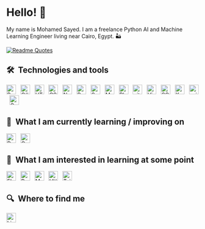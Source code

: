 # Hello! 🌟

My name is Mohamed Sayed. I am a freelance Python AI and Machine Learning Engineer living near Cairo, Egypt. 🏜️

[![Readme Quotes](https://quotes-github-readme.vercel.app/api?quote=Artificial%20intelligence%20is%20the%20new%20electricity.%20&author=Andrew%20Ng&type=horizontal&theme=monokai)](https://github.com/piyushsuthar/github-readme-quotes)

## 🛠  Technologies and tools

<a name="learning-now"></a>

[<img src="https://img.shields.io/badge/Python-282C34?logo=python&logoColor=3776AB" alt="Python logo" title="Python" height="25" />][tech_tools_anchor]
&nbsp;
[<img src="https://img.shields.io/badge/C%23-282C34?logo=c-sharp&logoColor=239120" alt="C# logo" title="C#" height="25" />][tech_tools_anchor]
&nbsp;
[<img src="https://img.shields.io/badge/HTML5-282C34?logo=html5&logoColor=E34F26" alt="HTML5 logo" title="HTML5" height="25" />][tech_tools_anchor]
&nbsp;
[<img src="https://img.shields.io/badge/CSS3-282C34?logo=css3&logoColor=1572B6" alt="CSS3 logo" title="CSS3" height="25" />][tech_tools_anchor]
&nbsp;
[<img src="https://img.shields.io/badge/NumPy-282C34?logo=numpy&logoColor=013243" alt="NumPy logo" title="NumPy" height="25" />][tech_tools_anchor]
&nbsp;
[<img src="https://img.shields.io/badge/Pandas-282C34?logo=pandas&logoColor=150458" alt="Pandas logo" title="Pandas" height="25" />][tech_tools_anchor]
&nbsp;
[<img src="https://img.shields.io/badge/Seaborn-282C34?logo=seaborn&logoColor=00798C" alt="Seaborn logo" title="Seaborn" height="25" />][tech_tools_anchor]
&nbsp;
[<img src="https://img.shields.io/badge/Matplotlib-282C34?logo=matplotlib&logoColor=11557C" alt="Matplotlib logo" title="Matplotlib" height="25" />][tech_tools_anchor]
&nbsp;
[<img src="https://img.shields.io/badge/Plotly-282C34?logo=plotly&logoColor=3F4F75" alt="Plotly logo" title="Plotly" height="25" />][tech_tools_anchor]
&nbsp;
[<img src="https://img.shields.io/badge/git-282C34?logo=git&logoColor=F05032" alt="git logo" title="git" height="25" />][tech_tools_anchor]
&nbsp;
[<img src="https://img.shields.io/badge/VS%20Code-282C34?logo=visual-studio-code&logoColor=007ACC" alt="Visual Studio Code logo" title="Visual Studio Code" height="25" />][tech_tools_anchor]
&nbsp;
[<img src="https://img.shields.io/badge/SQL-282C34?logo=sqlite&logoColor=003B57" alt="SQL logo" title="SQL" height="25" />][tech_tools_anchor]
&nbsp;
[<img src="https://img.shields.io/badge/Keras-282C34?logo=keras&logoColor=D00000" alt="Keras logo" title="Keras" height="25" />][tech_tools_anchor]
&nbsp;
[<img src="https://img.shields.io/badge/scikit--learn-282C34?logo=scikit-learn&logoColor=F7931E" alt="scikit-learn logo" title="scikit-learn" height="25" />][tech_tools_anchor]
&nbsp;
[<img src="https://img.shields.io/badge/OpenCV-282C34?logo=opencv&logoColor=5C3EE8" alt="OpenCV logo" title="OpenCV" height="25" />][tech_tools_anchor]



<a name="learning-next"></a>

## 📖  What I am currently learning / improving on

[<img src="https://img.shields.io/badge/Deep%20Learning-282C34?logo=tensorflow&logoColor=FF6F00" alt="Deep Learning" title="Deep Learning" height="25" />][tech_tools_anchor]
&nbsp;
[<img src="https://img.shields.io/badge/OpenCV-282C34?logo=opencv&logoColor=5C3EE8" alt="OpenCV logo" title="OpenCV" height="25" />][tech_tools_anchor]


## 👾  What I am interested in learning at some point

[<img src="https://img.shields.io/badge/Flutter-282C34?logo=flutter&logoColor=02569B" alt="Flutter logo" title="Flutter" height="25" />][learning_next_anchor]
&nbsp;
[<img src="https://img.shields.io/badge/React-282C34?logo=react&logoColor=61DAFB" alt="React logo" title="React" height="25" />][tech_tools_anchor]
&nbsp;
[<img src="https://img.shields.io/badge/MongoDB-282C34?logo=mongodb&logoColor=47A248" alt="MongoDB logo" title="MongoDB" height="25" />][learning_next_anchor]
&nbsp;
[<img src="https://img.shields.io/badge/UI%2FUX-282C34?logo=figma&logoColor=F24E1E" alt="UI/UX" title="UI/UX" height="25" />][tech_tools_anchor]
&nbsp;
[<img src="https://img.shields.io/badge/Tailwind%20CSS-282C34?logo=tailwind-css&logoColor=38B2AC" alt="Tailwind CSS logo" title="Tailwind CSS" height="25" />][learning_next_anchor]
&nbsp;

## 🔍  Where to find me

[<img src="https://img.shields.io/badge/LinkedIn-282C34?logo=linkedin&logoColor=0077B5" alt="LinkedIn logo" title="LinkedIn" height="25" />](https://www.linkedin.com/in/mohamed-sayed-48b461274)


[tech_tools_anchor]: #bonjour--
[learning_now_anchor]: #learning-now
[learning_next_anchor]: #learning-next
